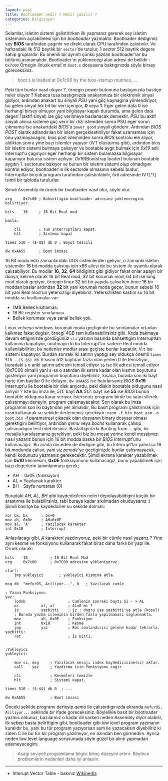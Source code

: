 ```yaml
---
layout: post
title: Bootloader nedir ? Nasıl yazılır ?
categories: Bilgisayar
---
```


Selamlar, isletim sistemi gelistirirken ilk yapmanız gererek sey isletim sisteminin açılabilmesi için bir *bootloader* yazmaktır. Bootloader dedigimiz sey **BIOS** tarafından çagırılır ve direkt olarak CPU tarafından çalıstırılır. Ve hafızadaki *ilk* 512 baytlık bir `sector`'de tutulur, 1 *sector* 512 baytlık degere sahip gruplardır. Bu önemli bir ayrıntı çünkü yazılan bootloader'lar bu bölümü asmamalıdır. Bootloader'ın yüklenecegi alan adresi de bellidir : `0x7c00` Örnegin linuxk ernel'ın `boot.s` dosyasına baktıgınızda söyle birsey göreceksiniz.

> boot.s is loaded at 0x7c00 by the bios-startup routines, ...

Peki tüm bunlar nasıl oluyor ?, örnegin power butonuna bastıgınızda basitçe neler oluyor ? Kabaca tusa bastıgınızda anakartınıza bir elektronik sinyal gidiyor, ardından anakart bu sinyali *PSU* yani güç kaynagına yönlendiriyor, bu gelen sinyal tek bit bir veri içeriyor, **0** veya **1**. Eger gelen data 0 ise herhangi birsey olmuyor yani bilgisayar kapalı durumda, ama gelen data degeri 1(aktif sinyal) ise güç verilmeye baslanacak demektir. *PSU* bu aktif sinyali alınca sisteme güç verir bir dizi islemden sonra PSU eger sorun çıkmamıs ise anakartdaki *BIOS*'a `power_good` sinyali gönderir. Ardından *BIOS POST* olarak adlandırılan bir islem gerçeklestiriliyor fakat uzamaması için onu yazmayacagım, bios post isleminden sonra *BIOS* kontrolu ele alıyor, aldıktan sonra yine bazı islemler yapıyor (IVT olusturma gibi), ardından bios bir isletim sistemi bulmaya çalısıyor ve bootable aygıt bulmak için *0x19* adlı Interrupt'u çagırıyor eger herhangi bir sistem bulamazsa bilgisayar kapanıyor bulursa sistem açılıyor. *0x19*(Bootstrap loader) bulunan bootable aygıtın 1. sectorune bakıyor ve bunun bir isletim sistemi olup olmadıgını kontrol ediyor, bootloader'ın ilk sectorde olmasının sebebi budur. Interruptlar birçok program tarafından çalıstırılabilir, `0x0` adresinde IVT[^1] isimli bir tabloda tutulurlar.

Şimdi Assembly ile örnek bir bootloader nasıl olur, söyle olur.

    org     0x7c00 ; Bahsettigim bootloader adresine yüklenecegini belirtiyor.
     
    bits    16     ; 16 Bit Real mod
     
    basla:
     
        cli        ; Tum Interruptları kapat.
        hlt        ; Sistemi kapat
        
    times 510 - ($-$$) db 0 ; Boyut tescili
     
    dw 0xAA55      ; Boot imzası

16 Bit modu eski zamanlardaki DOS sistemlerden geliyor, o zamanki isletim sistemiler 16 bit modda çalıstıgı için x86 ailesi de bu sistem ile uyumlu olarak çalısabiliyor. Bu modlar **16**, **32**, **64** bildiginiz gibi gidiyor fakat onlar apayrı bir dünya, kelime olarak 16 bit Real mod, 32 bit korumalı mod, 64 bit ise long mod olarak geçiyor, örnegin linux 32 bit bir yapıda çalısırken önce 16 bir moddan baslar ardından **32** bit yani korumalı moda geçer, bunun sebebi 16 bit yani Real mod'un yetersizligi diyebiliriz. Yetersizlikten kastım su 16 bit modda su kısıtlamalar var:

* 1MB Bellek kısıtlaması
* 16 Bit register sınırlaması.
* Bellek koruması veya sanal bellek yok.

Linux ve/veya windows korumalı moda geçtiginde bu sınırlamalar ortadan kalkmaz fakat degisir, örnegi 4GB ram kullanabilirsiniz gibi.
Koda bakmaya devam ettigimizde gördügünüz `cli` yazının basında bahsettigim Interruptları kullanıma kapatıyor, unutmayın ki bu Interrupt'lar sadece Real modda kullanılabilirler, bu nedenler modlar arası geçiste bunlar kapatılır, `hlt` ise sistemi kapatıyor. Burdan sonraki iki satırın yaptıgı sey oldukça önemli `times 510 - ($-$$) db 0` kısmı 512 baytdan fazla olan yerleri 0 ile temizliyor, buradaki `$` o anki satırın adresini temsil ediyor `$$` ise ilk adresi temsil ediyor (0x7C00 olmalı) yani `$-$$` o satırdan ilk satıra kadar olan kısmın boyutunu gösteriyor yani programın boyutunu diyebiliriz, kısaca, burada son iki bayt hariç tüm baytlar 0 ile doluyor, `dw 0xAA55` ise hatırlarsanız *BIOS* **0x19** Interrupt'u ile bootable bir disk arıyordu, peki diskin bootable oldugunu nasıl anlıyor ? İste bu imza ile, *511*. bayt **AA** *512*. bayt ise **55** ise *BIOS* bunun bootable olduguna karar veriyor. İsterseniz programı birde bu satırı silerek çalıstırmayı deneyin, program çalısmayacaktır. Son olarak bu imza programın son iki baytından yer almalıdır, Bu basit programı çalıstırmak için `nasm` kullanarak su sekilde derlememiz gerekiyor: `nasm -f bin boot.asm -o boot.bin` -f parametresi çıkacak olan dosyanın binary dosyası olması gerektigini belirtiyor, ardından *qemu* veya *bochs* kullanarak çalısıp çalısmadıgını test edebilirsiniz. Baslattiginizda Booting from ... gibi, bir mesajla karsılasmanız gerekiyor, peki biz bu mesaj yerine kendi mesajımızı nasıl yazarız bunun için 16 bit modda baska bir *BIOS Interrupt*'unu kullanacagız. Bu arada önceden de dedigim gibi, bu Interrupt'lar yalnızca 16 bit modunda çalısır, yani siz *pmode*'ye geçtiginizde bunlar çalısmayacak, kendi kodunuzu yazmanız gerekecektir. Şimdi ekrana karakter yazabilmek için **0x10** kesmesini, **0x0E** fonksiyonunu kullanacagız, bunu yapabilmek için bazı degerlerin tanımlanması gerek;

* AH = 0x0E (fonksiyon)
* AL = Yazılacak karakter
* BH - Sayfa numarası (0)

Buradaki *AH*, *AL*, *BH* gibi kaydedicilerin neleri depolayabildigini küçük bir arastırma ile bulabilirsiniz, tabi buraya kadar sıkılmadan okuduysanız :) Şimdi basitçe bu kaydediciler su sekilde dolmalı:

    xor bx, bx      ; bx=0
    mov ah, 0x0e    ; AH=0x0E
    mov al, 'A'     ; Yazılacak karakter
    int 0x10        ; Interrupt

Anlasılacagı gibi, *A* karakteri yazdırıyoruz, peki bir cümle nasıl yazarız ? Yine aynı kesme ve fonksiyonu kullanarak fakat biraz daha farklı bir yapı ile. Örnek olarak:

    bits    16          ; 16 Bit Real Mod
    org     0x7c00      ; 0x7C00 adresine yükleniyoruz.

    start:
        jmp yukleyici       ; yukleyici kısmına atla.

    msg db  "mefurOS, Aciliyor...", 0   ; Yazılacak cumle

    ; Yazma Fonksiyonu
    yaz:
        lodsb                   ; Cumlenin sonraki baytı SI - > AL
        or          al, al      ; AL=0 mı ?
        jz          yazbitti    ; jz : dogru ise yazbitti'ye atla (kosul)
        ; Burada yazma isleminin birden fazla yapılmaması saglanmakta.
        mov         ah, 0x0E    ; Fonksiyon 
        int         0x10        ; Kesme
        jmp         yaz         ; Bos sonlandırıcı gelene kadar tekrarla.
    yazbitti:
        ret                     ; İs bitti. 


    ;Yukleyici
    yukleyici:

        mov si, msg     ; Yazılacak mesajı index kaydedicisine(si) aktar.
        call    yaz     ; Yazdırma icin fonksiyonu cagir

        cli             ; Kesmeleri temizle
        hlt             ; Sistemi kapat.
        
    times 510 - ($-$$) db 0  ; ...

    dw 0xAA55           ; Boot imzası

Önceki sekilde programı derleyip *qemu* ile çalıstırdıgınızda ekranda `mefurOS, Aciliyor...` seklinde bir ifade goreceksiniz. Böylelikle basit bir bootloader yazmıs oldunuz, bazılarınız o kadar dil varken neden Assembly diyor olabilir, ilk sebep basta belirttigim gibi, bootloader gibi low level program yazmanın kuralıdır bu, yani bu tür program yazıyorsan asm ile yazacaksın diyebiliriz ki zaten C ile bu tür bir program yazılmıyor, en azından ben görmedim. Ayrıca neden low level language sorusunada söyle güzel bir alıntı yapmadan edemeyecegim:

>  Asagı seviyeli programlama bilgisi bilinç düzeyini artırır. Böylece problemlerin nedenleri daha iyi anlasılır. 

----
* Interupt Vector Table - bakınız [Wikipedia](http://en.wikipedia.org/wiki/BIOS_interrupt_call)
